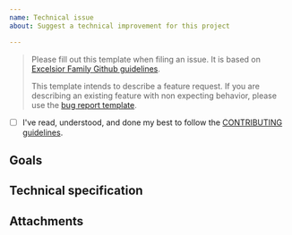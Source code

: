 ```yaml
---
name: Technical issue
about: Suggest a technical improvement for this project

---
```


> Please fill out this template when filing an issue. It is based on [Excelsior Family Github guidelines](https://github.com/ExcelsiorFamily/github-guidelines).
>
> This template intends to describe a feature request. If you are describing an existing feature with non expecting behavior, please use the [bug report template](https://github.com/ExcelsiorFamily/github-guidelines/issues/new?template=bug-report.md).

* [ ] I've read, understood, and done my best to follow the [CONTRIBUTING guidelines](/CONTRIBUTING.md).

## Goals
<!-- Define goals and context of the issue -->

## Technical specification
<!-- 
	Use BDD format to describe your technical specification.
	Example: WHEN <action>. THEN <expectations>.
-->

## Attachments
<!-- Add any other context or screenshots about the feature request here. -->